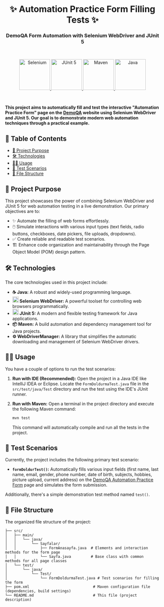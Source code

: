 <div align="center">
  <h1><br>✨ Automation Practice Form Filling Tests ✨<br></h1>
  <h3>DemoQA Form Automation with Selenium WebDriver and JUnit 5</h3>
</div>

<br/>

<p align="center">
  <a href="https://www.selenium.dev/" target="_blank">
    <img src="https://raw.githubusercontent.com/detaysoft/selenium-java-dersleri/main/images/selenium-logo.png" alt="Selenium" width="100">
  </a>
  <a href="https://junit.org/junit5/" target="_blank">
    <img src="https://junit.org/junit5/assets/img/junit5-logo.png" alt="JUnit 5" width="100">
  </a>
  <a href="https://maven.apache.org/" target="_blank">
    <img src="https://maven.apache.org/images/maven-logo-black-on-white.png" alt="Maven" width="100">
  </a>
  <a href="https://www.java.com/en/" target="_blank">
    <img src="https://upload.wikimedia.org/wikipedia/commons/thumb/8/82/Java_logo.svg/1200px-Java_logo.svg.png" alt="Java" width="100">
  </a>
</p>

<br/>

**This project aims to automatically fill and test the interactive "Automation Practice Form" page on the [DemoQA](https://demoqa.com/automation-practice-form) website using Selenium WebDriver and JUnit 5. Our goal is to demonstrate modern web automation techniques through a practical example.**

## 🚀 Table of Contents

- [🎯 Project Purpose](#-project-purpose)
- [🛠️ Technologies](#️-technologies)
- [👨‍💻 Usage](#-usage)
- [🧪 Test Scenarios](#-test-scenarios)
- [📂 File Structure](#-file-structure)

## 🎯 Project Purpose

This project showcases the power of combining Selenium WebDriver and JUnit 5 for web automation testing in a live demonstration. Our primary objectives are to:

- ✨ Automate the filling of web forms effortlessly.
- 🖱️ Simulate interactions with various input types (text fields, radio buttons, checkboxes, date pickers, file uploads, dropdowns).
- ✅ Create reliable and readable test scenarios.
- 🏗️ Enhance code organization and maintainability through the Page Object Model (POM) design pattern.

## 🛠️ Technologies

The core technologies used in this project include:

- **☕ Java:** A robust and widely-used programming language.
- **<img src="https://raw.githubusercontent.com/detaysoft/selenium-java-dersleri/main/images/selenium-logo.png" alt="Selenium" width="20"> Selenium WebDriver:** A powerful toolset for controlling web browsers programmatically.
- **<img src="https://junit.org/junit5/assets/img/junit5-logo.png" alt="JUnit 5" width="20"> JUnit 5:** A modern and flexible testing framework for Java applications.
- **📦 Maven:** A build automation and dependency management tool for Java projects.
- **⚙️ WebDriverManager:** A library that simplifies the automatic downloading and management of Selenium WebDriver drivers.

## 👨‍💻 Usage

You have a couple of options to run the test scenarios:

1.  **Run with IDE (Recommended):** Open the project in a Java IDE like IntelliJ IDEA or Eclipse. Locate the `FormDoldurmaTest.java` file in the `src/test/java/Test` directory and run the test using the IDE's JUnit runner.

2.  **Run with Maven:** Open a terminal in the project directory and execute the following Maven command:
    ```bash
    mvn test
    ```
    This command will automatically compile and run all the tests in the project.

## 🧪 Test Scenarios

Currently, the project includes the following primary test scenario:

- **`formDoldurTest()`:** Automatically fills various input fields (first name, last name, email, gender, phone number, date of birth, subjects, hobbies, picture upload, current address) on the [DemoQA Automation Practice Form](https://demoqa.com/automation-practice-form) page and simulates the form submission.

Additionally, there's a simple demonstration test method named `test()`.

## 📂 File Structure

The organized file structure of the project:

```
├── src/
│   ├── main/
│   │   └── java/
│   │       └── Sayfalar/
│   │           ├── FormAnasayfa.java  # Elements and interaction methods for the form page
│   │           └── Sayfa.java         # Base class with common methods for all page classes
│   └── test/
│       └── java/
│           └── Test/
│               └── FormDoldurmaTest.java # Test scenarios for filling the form
├── pom.xml                             # Maven configuration file (dependencies, build settings)
└── README.md                           # This file (project description)
```

